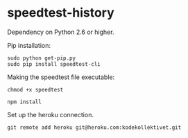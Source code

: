 speedtest-history
=================

Dependency on Python 2.6 or higher.

Pip installation:

```
sudo python get-pip.py
sudo pip install speedtest-cli
```

Making the speedtest file executable:
```
chmod +x speedtest
```

```
npm install
```

Set up the heroku connection.

```
git remote add heroku git@heroku.com:kodekollektivet.git
```